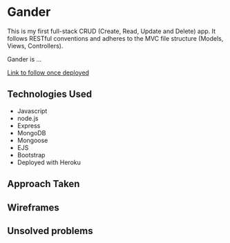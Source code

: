# Gander

This is my first full-stack CRUD (Create, Read, Update and Delete) app. It follows RESTful conventions and adheres to the MVC file structure (Models, Views, Controllers).

Gander is ...

[Link to follow once deployed](TBC)

## Technologies Used

* Javascript
* node.js
* Express
* MongoDB
* Mongoose
* EJS
* Bootstrap
* Deployed with Heroku

## Approach Taken

## Wireframes

## Unsolved problems


